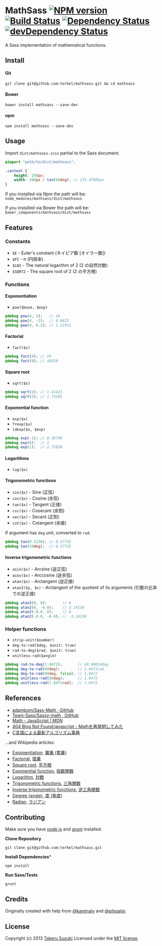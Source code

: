 # MathSass [![NPM version](https://badge.fury.io/js/mathsass.png)](http://badge.fury.io/js/mathsass) [![Build Status](https://travis-ci.org/terkel/mathsass.png?branch=master)](https://travis-ci.org/terkel/mathsass) [![Dependency Status](https://david-dm.org/terkel/mathsass.png)](https://david-dm.org/terkel/mathsass) [![devDependency Status](https://david-dm.org/terkel/mathsass/dev-status.png)](https://david-dm.org/terkel/mathsass#info=devDependencies)

A Sass implementation of mathematical functions.

## Install

#### Git

```
git clone git@github.com:terkel/mathsass.git && cd mathsass
```

#### Bower

```
bower install mathsass --save-dev
```

#### npm

```
npm install mathsass --save-dev
```

## Usage

Import `dist/mathsass.scss` partial to the Sass document.

```scss
@import "path/to/dist/mathsass";

.content {
    height: 200px;
    width: 200px / tan(60deg); // 115.47005px
}
```

If you installed via Npm the path will be: `node_modules/mathsass/dist/mathsass`

If you installed via Bower the path will be: `bower_components/mathsass/dist/mathsass`


## Features


### Constants

* `$E` - Euler's constant (ネイピア数 [オイラー数])
* `$PI` - π (円周率)
* `$LN2` - The natural logarithm of 2 (2 の自然対数)
* `$SQRT2` - The square root of 2 (2 の平方根)


### Functions


#### Exponentiation

* `pow($base, $exp)`

```scss
@debug pow(4, 2);   // 16
@debug pow(4, -2);  // 0.0625
@debug pow(4, 0.2); // 1.31951
```


#### Factorial

* `fact($x)`

```scss
@debug fact(4); // 24
@debug fact(8); // 40320
```


#### Square root

* `sqrt($x)`

```scss
@debug sqrt(2); // 1.41421
@debug sqrt(3); // 1.73205
```


#### Exponential function

* `exp($x)`
* `frexp($x)`
* `ldexp($x, $exp)`

```scss
@debug exp(-1); // 0.36788
@debug exp(0);  // 1
@debug exp(1);  // 2.71828
```


#### Logarithms

* `log($x)`


#### Trigonometric functions

* `sin($x)` - Sine (正弦)
* `cos($x)` - Cosine (余弦)
* `tan($x)` - Tangent (正接)
* `csc($x)` - Cosecant (余割)
* `sec($x)` - Secant (正割)
* `cot($x)` - Cotangent (余接)

If argument has `deg` unit, converted to `rad`.

```scss
@debug tan(0.5236); // 0.57735
@debug tan(30deg);  // 0.57735
```


#### Inverse trigonometric functions

* `asin($x)` - Arcsine (逆正弦)
* `acos($x)` - Arccosine (逆余弦)
* `atan($x)` - Arctangent (逆正接)
* `atan2($y, $x)` - Arctangent of the quotient of its arguments (引数の比率での逆正接)

```scss
@debug atan2(0, 0);       // 0
@debug atan2(0, -0.0);    // 3.14159
@debug atan2(-0.0, 0);    // 0
@debug atan2(-0.0, -0.0); // -3.14159
```

### Helper functions

* `strip-unit($number)`
* `deg-to-rad($deg, $unit: true)`
* `rad-to-deg($rad, $unit: true)`
* `unitless-rad($angle)`

```scss
@debug rad-to-deg(1.0472);       // 60.00014deg
@debug deg-to-rad(60deg);        // 1.0472rad
@debug deg-to-rad(60deg, false); // 1.0472
@debug unitless-rad(60deg);      // 1.0472
@debug unitless-rad(1.0472rad);  // 1.0472
```


## References

* [adambom/Sass-Math · GitHub](https://github.com/adambom/Sass-Math)
* [Team-Sass/Sassy-math · GitHub](https://github.com/Team-Sass/Sassy-math)
* [Math - JavaScript | MDN](https://developer.mozilla.org/docs/JavaScript/Reference/Global_Objects/Math)
* [404 Blog Not Found:javascript - Mathを再発明してみた](http://blog.livedoor.jp/dankogai/archives/51518565.html)
* [C言語による最新アルゴリズム事典](http://www.amazon.co.jp/dp/4874084141?tag=terkel-22)

…and Wikipedia articles:

* [Exponentiation](http://en.wikipedia.org/wiki/Exponentiation), [冪乗 (累乗)](http://ja.wikipedia.org/wiki/%E5%86%AA%E4%B9%97)
* [Factorial](http://en.wikipedia.org/wiki/Factorial), [階乗](http://ja.wikipedia.org/wiki/%E9%9A%8E%E4%B9%97)
* [Square root](http://en.wikipedia.org/wiki/Square_root), [平方根](http://ja.wikipedia.org/wiki/%E5%B9%B3%E6%96%B9%E6%A0%B9)
* [Exponential function](http://en.wikipedia.org/wiki/Exponential_function), [指数関数](http://ja.wikipedia.org/wiki/%E6%8C%87%E6%95%B0%E9%96%A2%E6%95%B0)
* [Logarithm](http://en.wikipedia.org/wiki/Logarithm), [対数](http://ja.wikipedia.org/wiki/%E5%AF%BE%E6%95%B0)
* [Trigonometric functions](http://en.wikipedia.org/wiki/Trigonometric_functions), [三角関数](http://ja.wikipedia.org/wiki/%E4%B8%89%E8%A7%92%E9%96%A2%E6%95%B0)
* [Inverse trigonometric functions](http://en.wikipedia.org/wiki/Inverse_trigonometric_functions), [逆三角関数](http://ja.wikipedia.org/wiki/%E4%B8%89%E8%A7%92%E9%96%A2%E6%95%B0#.E9.80.86.E4.B8.89.E8.A7.92.E9.96.A2.E6.95.B0)
* [Degree (angle)](http://en.wikipedia.org/wiki/Degree_\(angle\)), [度 (角度)](http://ja.wikipedia.org/wiki/%E5%BA%A6_\(%E8%A7%92%E5%BA%A6\))
* [Radian](http://en.wikipedia.org/wiki/Radian), [ラジアン](http://ja.wikipedia.org/wiki/%E3%83%A9%E3%82%B8%E3%82%A2%E3%83%B3)

## Contributing

Make sure you have [node.js](http://nodejs.org/) and [grunt](http://gruntjs.com/getting-started) installed.

**Clone Repository**
```
git clone git@github.com:terkel/mathsass.git
```

**Install Dependencies***
```
npm install
```

**Run Sass/Tests**
```
grunt
```

## Credits

Originally created with help from [@kaminaly](https://github.com/kaminaly) and [@pilssalgi](https://github.com/pilssalgi).


## License

Copyright (c) 2013 [Takeru Suzuki](http://terkel.jp/)
Licensed under the [MIT license](http://www.opensource.org/licenses/MIT).
